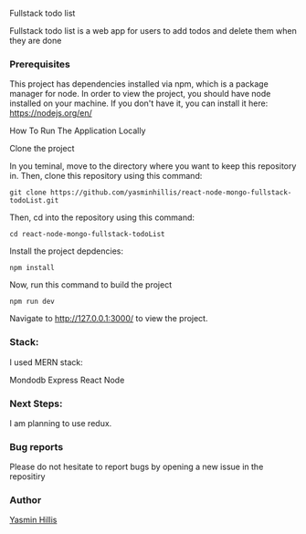 Fullstack todo list


Fullstack todo list is a web app for users to add todos and delete them when they are done

### Prerequisites

This project has dependencies installed via npm, which is a package manager for node. In order to view the project, you should have node installed on your machine. If you don't have it, you can install it here: https://nodejs.org/en/

How To Run The Application Locally

Clone the project

In you teminal, move to the directory where you want to keep this repository in. Then, clone this repository using this command:

    git clone https://github.com/yasminhillis/react-node-mongo-fullstack-todoList.git
Then, cd into the repository using this command:

    cd react-node-mongo-fullstack-todoList
Install the project depdencies:

    npm install

Now, run this command to build the project

    npm run dev

Navigate to http://127.0.0.1:3000/ to view the project.

### Stack:
I used MERN stack: 

Mondodb
Express
React
Node


### Next Steps:

I am planning to use redux.

### Bug reports

Please do not hesitate to report bugs by opening a new issue in the repositiry

### Author

[Yasmin Hillis](https://github.com/yasminhillis)